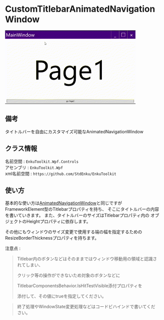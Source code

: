 # CustomTitlebarAnimatedNavigationWindow

![gif1](./imgs/gif1.gif)

## 備考

タイトルバーを自由にカスタマイズ可能なAnimatedNavigationWindow



## クラス情報

名前空間 : `EnkuToolkit.Wpf.Controls`<br/>アセンブリ : `EnkuToolkit.Wpf`<br/>xml名前空間 : `https://github.com/StdEnku/EnkuToolkit`



## 使い方

基本的な使い方は[AnimatedNavigationWindow](../01.AnimatedNavigationWindow/README.md)と同じですが
FrameworkElement型のTitlebarプロパティを持ち、
そこにタイトルバーの内容を書いていきます。
また、タイトルバーのサイズはTitlebarプロパティ内の
オブジェクトのHeightプロパティに依存します。

その他にもウィンドウのサイズ変更で使用する端の幅を指定するための
ResizeBorderThicknessプロパティを持ちます。

注意点 :

> Titlebar内のボタンなどはそのままではウィンドウ移動用の領域と認識されてしまい、
>
> クリック等の操作ができないため対象のボタンなどに
>
> TitlebarComponentsBehavior.IsHitTestVisible添付プロパティを
>
> 添付して、その値にtrueを指定してください。

> 終了処理やWindowState変更処理などはコードビハインドで書いてください。
